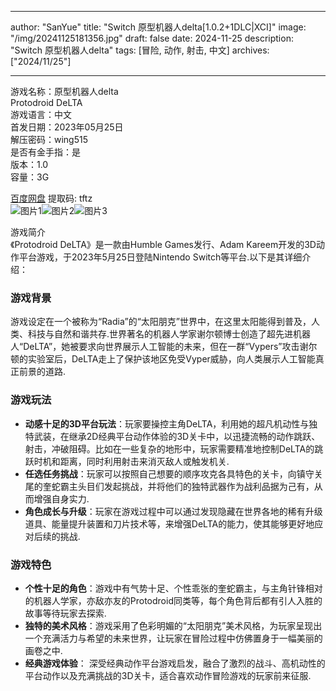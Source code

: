 
---
author: "SanYue"
title: "Switch 原型机器人delta[1.0.2+1DLC|XCI]"
image: "/img/20241125181356.jpg"
draft: false
date: 2024-11-25
description: "Switch 原型机器人delta"
tags: [冒险, 动作, 射击, 中文]
archives: ["2024/11/25"]

---

游戏名称：原型机器人delta   
Protodroid DeLTA    
游戏语言：中文  
首发日期：2023年05月25日  
解压密码：wing515  
是否有金手指：是  
版本：1.0   
容量：3G

[百度网盘](https://pan.baidu.com/s/1atjWHxiLSBNDClWD-EwfrA) 提取码: tftz  
![图片1](/img/0393ae.jpg)![图片2](/img/ef3c66.jpg)![图片3](/img/ad52ff.jpg)  

游戏简介  
《Protodroid DeLTA》是一款由Humble Games发行、Adam Kareem开发的3D动作平台游戏，于2023年5月25日登陆Nintendo Switch等平台.以下是其详细介绍：

### 游戏背景
游戏设定在一个被称为“Radia”的“太阳朋克”世界中，在这里太阳能得到普及，人类、科技与自然和谐共存.世界著名的机器人学家谢尔顿博士创造了超先进机器人“DeLTA”，她被要求向世界展示人工智能的未来，但在一群“Vypers”攻击谢尔顿的实验室后，DeLTA走上了保护该地区免受Vyper威胁，向人类展示人工智能真正前景的道路.

### 游戏玩法
- **动感十足的3D平台玩法**：玩家要操控主角DeLTA，利用她的超凡机动性与独特武装，在继承2D经典平台动作体验的3D关卡中，以迅捷流畅的动作跳跃、射击，冲破阻碍。比如在一些复杂的地形中，玩家需要精准地控制DeLTA的跳跃时机和距离，同时利用射击来消灭敌人或触发机关.
- **任选任务挑战**：玩家可以按照自己想要的顺序攻克各具特色的关卡，向镇守关尾的奎蛇霸主头目们发起挑战，并将他们的独特武器作为战利品据为己有，从而增强自身实力.
- **角色成长与升级**：玩家在游戏过程中可以通过发现隐藏在世界各地的稀有升级道具、能量提升装置和刀片技术等，来增强DeLTA的能力，使其能够更好地应对后续的挑战.

### 游戏特色
- **个性十足的角色**：游戏中有气势十足、个性乖张的奎蛇霸主，与主角针锋相对的机器人学家，亦敌亦友的Protodroid同类等，每个角色背后都有引人入胜的故事等待玩家去探索.
- **独特的美术风格**：游戏采用了色彩明媚的“太阳朋克”美术风格，为玩家呈现出一个充满活力与希望的未来世界，让玩家在冒险过程中仿佛置身于一幅美丽的画卷之中.
- **经典游戏体验**： 深受经典动作平台游戏启发，融合了激烈的战斗、高机动性的平台动作以及充满挑战的3D关卡，适合喜欢动作冒险游戏的玩家前来征服.

